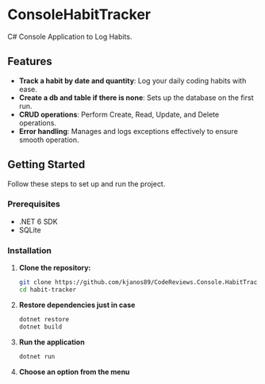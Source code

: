 
# ConsoleHabitTracker

C# Console Application to Log Habits.

## Features

- **Track a habit by date and quantity**: Log your daily coding habits with ease.
- **Create a db and table if there is none**: Sets up the database on the first run.
- **CRUD operations**: Perform Create, Read, Update, and Delete operations.
- **Error handling**: Manages and logs exceptions effectively to ensure smooth operation.

## Getting Started

Follow these steps to set up and run the project.

### Prerequisites

- .NET 6 SDK
- SQLite

### Installation

1. **Clone the repository:**

   ```sh
   git clone https://github.com/kjanos89/CodeReviews.Console.HabitTracker.git
   cd habit-tracker
   ```

2. **Restore dependencies just in case**

   ```sh
   dotnet restore
   dotnet build
   ```

3. **Run the application**

   ```sh
   dotnet run
   ```

4. **Choose an option from the menu**
